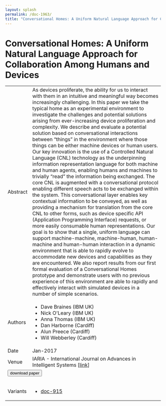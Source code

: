 ```yaml
---
layout: splash
permalink: /doc-1963/
title: "Conversational Homes: A Uniform Natural Language Approach for Collaboration Among Humans and Devices"
---
```


# Conversational Homes: A Uniform Natural Language Approach for Collaboration Among Humans and Devices

<table>
    <tbody>
    <tr>
        <td>Abstract</td>
        <td>As devices proliferate, the ability for us to interact with them in an intuitive and meaningful way becomes increasingly challenging. In this paper we take the typical home as an experimental environment to investigate the challenges and potential solutions arising from ever-increasing device proliferation and complexity. We describe and evaluate a potential solution based on conversational interactions between “things” in the environment where those things can be either machine devices or human users. Our key innovation is the use of a Controlled Natural Language (CNL) technology as the underpinning information representation language for both machine and human agents, enabling humans and machines to trivially “read” the information being exchanged. The core CNL is augmented with a conversational protocol enabling different speech acts to be exchanged within the system. This conversational layer enables key contextual information to be conveyed, as well as providing a mechanism for translation from the core CNL to other forms, such as device specific API (Application Programming Interface) requests, or more easily consumable human representations. Our goal is to show that a single, uniform language can support machine-machine, machine-human, human-machine and human-human interaction in a dynamic environment that is able to rapidly evolve to accommodate new devices and capabilities as they are encountered. We also report results from our first formal evaluation of a Conversational Homes prototype and demonstrate users with no previous experience of this environment are able to rapidly and effectively interact with simulated devices in a number of simple scenarios.</td>
    </tr>
    <tr>
        <td>Authors</td>
        <td>
            <ul>
                <li>Dave Braines (IBM UK)</li>
                <li>Nick O'Leary (IBM UK)</li>
                <li>Anna Thomas (IBM UK)</li>
                <li>Dan Harborne (Cardiff)</li>
                <li>Alun Preece (Cardiff)</li>
                <li>Will Webberley (Cardiff)</li>
            </ul>
        </td>
    </tr>
    <tr>
        <td>Date</td>
        <td>Jan-2017</td>
    </tr>
    <tr>
        <td>Venue</td>
        <td>IARIA - International Journal on Advances in Intelligent Systems [<a href="http://orca.cf.ac.uk/108371/">link</a>]</td>
    </tr>
        <tr>
            <td colspan="2">
                <form method="get" action="http://orca.cf.ac.uk/108371/">
                    <button type="submit">download paper</button>
                </form>
            </td>
        </tr>
        <tr>
            <td>Variants</td>
            <td>
                <ul>
                    <li><a href="${varId}">doc-915</a></li>
                </ul>
            </td>
        </tr>
    </tbody>
</table>
